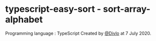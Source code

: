 # typescript-easy-sort - sort-array-alphabet

Programming language : TypeScript
Created by [@Divlo](https://github.com/Divlo) at 7 July 2020.

